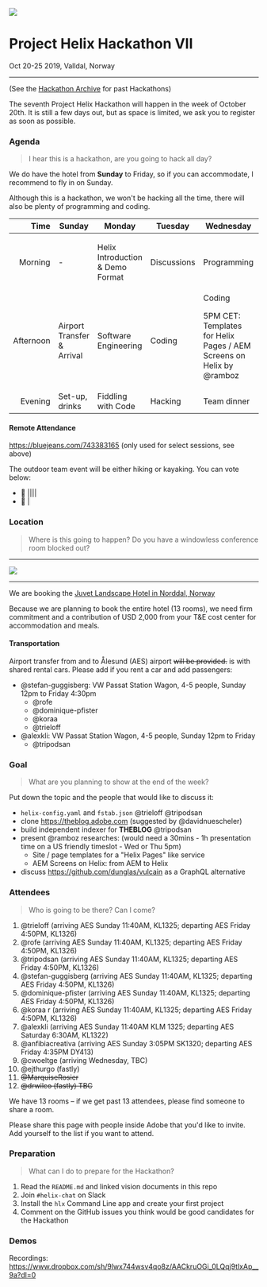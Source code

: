 ![](https://images.adsttc.com/media/images/5010/155c/28ba/0d42/2200/0983/slideshow/stringio.jpg?1414020836)

# Project Helix Hackathon VII
Oct 20-25 2019, Valldal, Norway

---

(See the [Hackathon Archive](./README.md) for past Hackathons)

The seventh Project Helix Hackathon will happen in the week of October 20th. It is still a few days out, but as space is limited, we ask you to register as soon as possible.

### Agenda

> I hear this is a hackathon, are you going to hack all day?

We do have the hotel from **Sunday** to Friday, so if you can accommodate, I recommend to fly in on Sunday.

Although this is a hackathon, we won't be hacking all the time, there will also be plenty of programming and coding.

| Time      | Sunday                     | Monday                           | Tuesday     | Wednesday   | Thursday              | Friday                       |
| --------: | -------------------------- | -------------------------------- | ----------- | ----------- | --------------------- | ---------------------------- |
|   Morning | -                          | Helix Introduction & Demo Format | Discussions | Programming | Programming<p>10AM CET: Admin UI by @kamendola</p>           | Demos                        |
| Afternoon | Airport Transfer & Arrival | Software Engineering             | Coding      | Coding<p>5PM CET: Templates for Helix Pages / AEM Screens on Helix by @ramboz</p>      | Outdoor Team Event 🥾🛶 | Departure & Airport Transfer |
|   Evening | Set-up, drinks             | Fiddling with Code               | Hacking     | Team dinner | Hacking               | -                            |

#### Remote Attendance
https://bluejeans.com/743383165 (only used for select sessions, see above)

The outdoor team event will be either hiking or kayaking. You can vote below:

* 🥾 ||||
* 🛶 |

### Location

> Where is this going to happen? Do you have a windowless conference room blocked out?

---

![](http://www.juvet.com/upload_images/DFFF77243C0C4B9EB11EA572B4D8C2B1.jpg.ashx?width=1920&quality=90&crop=(0,0,0,0))

---

We are booking the [Juvet Landscape Hotel in Norddal, Norway](http://www.juvet.com/the-juvet-hotel/the-hotel)

Because we are planning to book the entire hotel (13 rooms), we need firm commitment and a contribution of USD 2,000 from your T&E cost center for accommodation and meals.

#### Transportation

Airport transfer from and to Ålesund (AES) airport ~~will be provided.~~ is with shared rental cars. Please add if you rent a car and add passengers:

* @stefan-guggisberg: VW Passat Station Wagon, 4-5 people, Sunday 12pm to Friday 4:30pm
  * @rofe
  * @dominique-pfister
  * @koraa
  * @trieloff
* @alexkli: VW Passat Station Wagon, 4-5 people, Sunday 12pm to Friday
  * @tripodsan

### Goal

> What are you planning to show at the end of the week?

Put down the topic and the people that would like to discuss it:

* `helix-config.yaml` and `fstab.json` @trieloff @tripodsan
* clone https://theblog.adobe.com (suggested by @davidnuescheler)
* build independent indexer for **THEBLOG** @tripodsan
* present @ramboz researches: (would need a 30mins - 1h presentation time on a US friendly timeslot - Wed or Thu 5pm)
  * Site / page templates for a "Helix Pages" like service
  * AEM Screens on Helix: from AEM to Helix
* discuss https://github.com/dunglas/vulcain as a GraphQL alternative

### Attendees

> Who is going to be there? Can I come?

1. @trieloff (arriving AES Sunday 11:40AM, KL1325; departing AES Friday 4:50PM, KL1326)
1. @rofe (arriving AES Sunday 11:40AM, KL1325; departing AES Friday 4:50PM, KL1326) 
1. @tripodsan (arriving AES Sunday 11:40AM, KL1325; departing AES Friday 4:50PM, KL1326)
1. @stefan-guggisberg (arriving AES Sunday 11:40AM, KL1325; departing AES Friday 4:50PM, KL1326) 
1. @dominique-pfister (arriving AES Sunday 11:40AM, KL1325; departing AES Friday 4:50PM, KL1326)
1. @koraa r (arriving AES Sunday 11:40AM, KL1325; departing AES Friday 4:50PM, KL1326)
1. @alexkli (arriving AES Sunday 11:40AM KLM 1325; departing AES Saturday 6:30AM, KL1322)
1. @anfibiacreativa (arriving AES Sunday 3:05PM SK1320; departing AES Friday 4:35PM DY413)
1. @cwoeltge (arriving Wednesday, TBC)
1. @ejthurgo (fastly)
1. ~~@MarquiseRosier~~
1. ~~@drwilco (fastly) TBC~~

We have 13 rooms – if we get past 13 attendees, please find someone to share a room.

Please share this page with people inside Adobe that you'd like to invite. Add yourself to the list if you want to attend.

### Preparation

> What can I do to prepare for the Hackathon?

1. Read the `README.md` and linked vision documents in this repo
2. Join `#helix-chat` on Slack
3. Install the `hlx` Command Line app and create your first project
4. Comment on the GitHub issues you think would be good candidates for the Hackathon

### Demos

Recordings: https://www.dropbox.com/sh/9lwx744wsv4qo8z/AACkruOGi_0LQqj9tlxAp__9a?dl=0
